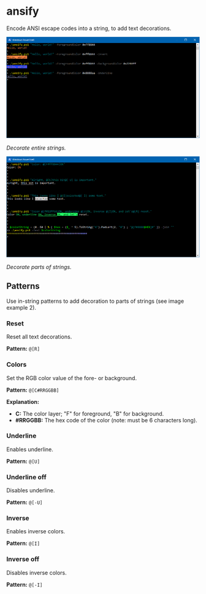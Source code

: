 # ansify

Encode ANSI escape codes into a string, to add text decorations.

![Simplified ANSI encoding.](./githubAssets/example1.png)

*Decorate entire strings.*

![Simplified ANSI encoding.](./githubAssets/example2.png)

*Decorate parts of strings.*

## Patterns

Use in-string patterns to add decoration to parts of strings (see image example 2).

### Reset

Reset all text decorations.

**Pattern:** `@[R]`

### Colors

Set the RGB color value of the fore- or background.

**Pattern:** `@[C#RRGGBB]`

**Explanation:**

-  **C:** The color layer; "F" for foreground, "B" for background.
- **#RRGGBB:** The hex code of the color (note: must be 6 characters long).

### Underline

Enables underline.

**Pattern:** `@[U]`

### Underline off

Disables underline.

**Pattern:** `@[-U]`

### Inverse

Enables inverse colors.

**Pattern:** `@[I]`

### Inverse off

Disables inverse colors.

**Pattern:** `@[-I]`
